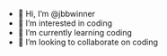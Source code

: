 - 👋 Hi, I’m @jbbwinner
- 👀 I’m interested in coding
- 🌱 I’m currently learning coding
- 💞️ I’m looking to collaborate on coding

<!---
jbbwinner/jbbwinner is a ✨ special ✨ repository because its `README.md` (this file) appears on your GitHub profile.
You can click the Preview link to take a look at your changes.
--->
